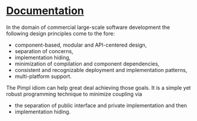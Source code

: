 [Documentation](http://yet-another-user.github.io/boost.pimpl)
========================

In the domain of commercial large-scale software development the following design principles come to the fore:

* component-based, modular and API-centered design, 
* separation of concerns,
* implementation hiding, 
* minimization of compilation and component dependencies, 
* consistent and recognizable deployment and implementation patterns, 
* multi-platform support.

The Pimpl idiom can help great deal achieving those goals. It is a simple yet robust programming technique to minimize coupling via 

* the separation of public interface and private implementation and then 
* implementation hiding. 


